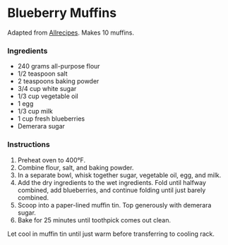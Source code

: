 # Blueberry Muffins

Adapted from [Allrecipes](http://allrecipes.com/recipe/to-die-for-blueberry-muffins/). Makes 10 muffins.

### Ingredients

- 240 grams all-purpose flour
- 1/2 teaspoon salt
- 2 teaspoons baking powder
- 3/4 cup white sugar
- 1/3 cup vegetable oil
- 1 egg
- 1/3 cup milk
- 1 cup fresh blueberries
- Demerara sugar

### Instructions

1. Preheat oven to 400&deg;F.
2. Combine flour, salt, and baking powder.
3. In a separate bowl, whisk together sugar, vegetable oil, egg, and milk.
4. Add the dry ingredients to the wet ingredients. Fold until halfway combined, add blueberries, and continue folding until just barely combined.
5. Scoop into a paper-lined muffin tin. Top generously with demerara sugar.
7. Bake for 25 minutes until toothpick comes out clean.

Let cool in muffin tin until just warm before transferring to cooling rack.
